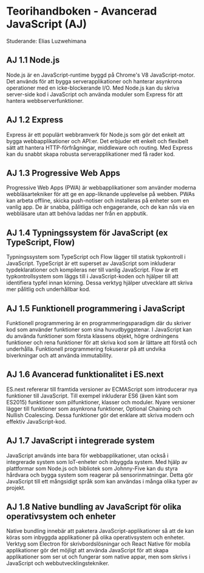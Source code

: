 # Teorihandboken - Avancerad JavaScript (AJ)
Studerande: Elias Luzwehimana

## AJ 1.1 Node.js
Node.js är en JavaScript-runtime byggd på Chrome's V8 JavaScript-motor. Det används för att bygga serverapplikationer och hanterar asynkrona operationer med en icke-blockerande I/O. Med Node.js kan du skriva server-side kod i JavaScript och använda moduler som Express för att hantera webbserverfunktioner.

## AJ 1.2 Express
Express är ett populärt webbramverk för Node.js som gör det enkelt att bygga webbapplikationer och API:er. Det erbjuder ett enkelt och flexibelt sätt att hantera HTTP-förfrågningar, middleware och routing. Med Express kan du snabbt skapa robusta serverapplikationer med få rader kod.

## AJ 1.3 Progressive Web Apps
Progressive Web Apps (PWA) är webbapplikationer som använder moderna webbläsartekniker för att ge en app-liknande upplevelse på webben. PWAs kan arbeta offline, skicka push-notiser och installeras på enheter som en vanlig app. De är snabba, pålitliga och engagerande, och de kan nås via en webbläsare utan att behöva laddas ner från en appbutik.

## AJ 1.4 Typningssystem för JavaScript (ex TypeScript, Flow)
Typningssystem som TypeScript och Flow lägger till statisk typkontroll i JavaScript. TypeScript är ett superset av JavaScript som inkluderar typdeklarationer och kompileras ner till vanlig JavaScript. Flow är ett typkontrollsystem som läggs till i JavaScript-koden och hjälper till att identifiera typfel innan körning. Dessa verktyg hjälper utvecklare att skriva mer pålitlig och underhållbar kod.

## AJ 1.5 Funktionell programmering i JavaScript
Funktionell programmering är en programmeringsparadigm där du skriver kod som använder funktioner som sina huvudbyggstenar. I JavaScript kan du använda funktioner som första klassens objekt, högre ordningens funktioner och rena funktioner för att skriva kod som är lättare att förstå och underhålla. Funktionell programmering fokuserar på att undvika biverkningar och att använda immutability.

## AJ 1.6 Avancerad funktionalitet i ES.next
ES.next refererar till framtida versioner av ECMAScript som introducerar nya funktioner till JavaScript. Till exempel inkluderar ES6 (även känt som ES2015) funktioner som pilfunktioner, klasser och moduler. Nyare versioner lägger till funktioner som asynkrona funktioner, Optional Chaining och Nullish Coalescing. Dessa funktioner gör det enklare att skriva modern och effektiv JavaScript-kod.

## AJ 1.7 JavaScript i integrerade system
JavaScript används inte bara för webbapplikationer, utan också i integrerade system som IoT-enheter och inbyggda system. Med hjälp av plattformar som Node.js och bibliotek som Johnny-Five kan du styra hårdvara och bygga system som reagerar på sensorinmatningar. Detta gör JavaScript till ett mångsidigt språk som kan användas i många olika typer av projekt.

## AJ 1.8 Native bundling av JavaScript för olika operativsystem och enheter
Native bundling innebär att paketera JavaScript-applikationer så att de kan köras som inbyggda applikationer på olika operativsystem och enheter. Verktyg som Electron för skrivbordslösningar och React Native för mobila applikationer gör det möjligt att använda JavaScript för att skapa applikationer som ser ut och fungerar som native appar, men som skrivs i JavaScript och webbutvecklingstekniker.
